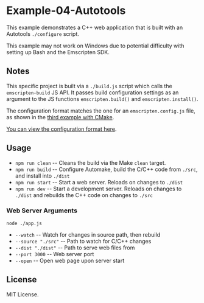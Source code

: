 # Example-04-Autotools

This example demonstrates a C++ web application that is built with an Autotools `./configure` script.

This example may not work on Windows due to potential difficulty with setting up Bash and the
Emscripten SDK.

## Notes

This specific project is built via a `./build.js` script which calls the `emscripten-build` JS API.
It passes build configuration settings as an argument to the JS functions `emscripten.build()`
and `emscripten.install()`.

The configuration format matches the one for an `emscripten.config.js` file, as shown in the
[third example with CMake](https://github.com/devappd/emscripten-npm-examples/tree/master/Example-03-CMake).

[You can view the configuration format here](https://github.com/devappd/emscripten-build-npm#configuration-files).

## Usage

* `npm run clean` -- Cleans the build via the Make `clean` target.
* `npm run build` -- Configure Automake, build the C/C++ code from `./src`, and install into `./dist`
* `npm run start` -- Start a web server. Reloads on changes to `./dist`
* `npm run dev` -- Start a development server. Reloads on changes to `./dist` and rebuilds the C++
code on changes to `./src`

### Web Server Arguments

`node ./app.js`

* `--watch` -- Watch for changes in source path, then rebuild
* `--source "./src"` -- Path to watch for C/C++ changes
* `--dist "./dist"` -- Path to serve web files from
* `--port 3000` -- Web server port
* `--open` -- Open web page upon server start

## License

MIT License.
